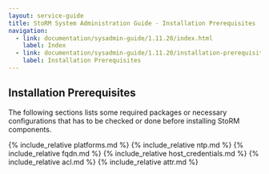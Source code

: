 ```yaml
---
layout: service-guide
title: StoRM System Administration Guide - Installation Prerequisites
navigation:
  - link: documentation/sysadmin-guide/1.11.20/index.html
    label: Index
  - link: documentation/sysadmin-guide/1.11.20/installation-prerequisites/index.html
    label: Installation Prerequisites
---
```


## Installation Prerequisites <a name="prerequisites">&nbsp;</a>

The following sections lists some required packages or necessary
configurations that has to be checked or done before installing
StoRM components.

{% include_relative platforms.md %}
{% include_relative ntp.md %}
{% include_relative fqdn.md %}
{% include_relative host_credentials.md %}
{% include_relative acl.md %}
{% include_relative attr.md %}